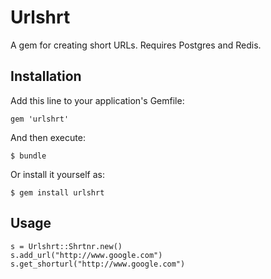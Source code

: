 # Urlshrt

A gem for creating short URLs. Requires Postgres and Redis.

## Installation

Add this line to your application's Gemfile:

    gem 'urlshrt'

And then execute:

    $ bundle

Or install it yourself as:

    $ gem install urlshrt

## Usage

    s = Urlshrt::Shrtnr.new()
    s.add_url("http://www.google.com")
    s.get_shorturl("http://www.google.com")
